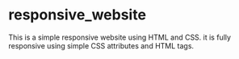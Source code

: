 # responsive_website
This is a simple responsive website using HTML and CSS.
it is fully responsive using simple CSS attributes and HTML tags. 
